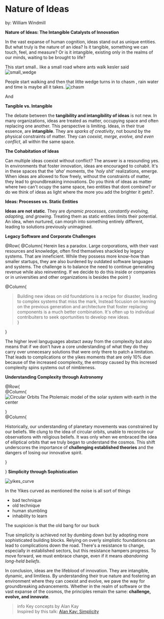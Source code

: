 # Nature of Ideas
by: William Windmill


**Nature of Ideas: The Intangible Catalysts of Innovation**

In the vast expanse of human cognition, ideas stand out as unique entities. But what truly is the nature of an idea? Is it tangible, something we can touch, feel, and measure? Or is it intangible, existing only in the realms of our minds, waiting to be brought to life?


This start small.. like a small road where ants walk kesler said 
![small_wedge](small_wedge)

People start walking and then that litlte wedge turns in to chasm , rain water and time is maybe all it takes. 
![chasm](chasm)

And 

**Tangible vs. Intangible**

The debate between the **tangibility and intangibility of ideas** is not new. In many organizations, ideas are treated as matter, occupying space and often replacing one another. This perspective is limiting. Ideas, in their true essence, are **intangible**. They are *sparks of creativity*, not bound by the physical constraints of matter. They can *coexist, merge, evolve, and even conflict*, all within the same space.

**The Cohabitation of Ideas**

Can multiple ideas coexist without conflict? The answer is a resounding yes. In environments that foster innovation, ideas are encouraged to cohabit. It's in these spaces that the '*aha*' moments, the '*holy shit*' realizations, emerge. When ideas are allowed to flow freely, without the constraints of matter, they lead to groundbreaking innovations. Do you think of ideas as matter where two can't ocupy the same space, two entities that dont combine?  or do we think of ideas as light where the more you add the brighter it gets?. 

**Ideas: Processes vs. Static Entities**

**Ideas are not static**. They are *dynamic processes, constantly evolving, adapting, and growing*. Treating them as static entities limits their potential. An idea, when nurtured, can morph into something entirely different, leading to solutions previously unimagined.

**Legacy Software and Corporate Challenges**

@Row{
	@Column{
Herein lies a paradox. Large corporations, with their vast resources and knowledge, often find themselves shackled by legacy systems. That are inneficient. While they possess more know-how than smaller startups, they are also burdened by outdated software languages and systems. The challenge is to balance the need to continue generating revenue while also reinventing. If we decide to do this inside or companies or in universities and other organizations is besides the point 
}

@Column{

> Building new ideas on old foundations is a recipe for disaster, leading to complex systems that miss the mark, Instead focusion on learning on the previous generation and architecture that foster replacing components is a much better combination. It's often up to individual contribuiters to seek oportunities to develop new ideas.  
}

}

The higher level languguages abstact away from the complexity but also means that if we don't have a core understanding of what they do they carry over unnecesary solutions that were only there to patch a limitation. That leads to complications or the yikes moments that are only 10% due because of the increased coomplexity, the entropy caused by this incresed complexity spins systems out of nimbleness. 



**Understanding Complexity through Astronomy**

@Row{	
	@Column{
![Circular Orbits The Ptolemaic model of the solar system with earth in the center](circular_orbits)
	
}	
	@Column{
		
		
		
		
Historically, our understanding of planetary movements was constrained by our beliefs. We clung to the idea of circular orbits, unable to reconcile our observations with religious beliefs. It was only when we embraced the idea of elliptical orbits that we truly began to understand the cosmos. This shift underscores the importance of **challenging established theories** and the dangers of losing our innovative spirit.

		
		
}
		
}
**Simplicity through Sophistication**

![yikes_curve](yikes_curve)


In the Yikes curved as mentioned the noise is all sort of things 

* bad technique
* old technique
* human stumbling
* inhability to learn


The suspicion is that the old bang for our buck 


True simplicity is achieved not by dumbing down but by adopting more sophisticated building blocks. Relying on overly simplistic foundations can lead to complications down the road. There's a resistance to change, especially in established sectors, but this resistance hampers progress. To move forward, we must embrace change, even if it means *abandoning long-held beliefs*.

In conclusion, ideas are the lifeblood of innovation. They are intangible, dynamic, and limitless. By understanding their true nature and fostering an environment where they can coexist and evolve, we pave the way for groundbreaking advancements. Whether in the realm of software or the vast expanse of the cosmos, the principles remain the same: **challenge, evolve, and innovate**.


> info
Key concepts by Alan Kay  
Inspired by this talk: 
[Alan Kay: Simplicity ](https://www.youtube.com/watch?v=NdSD07U5uBs)


